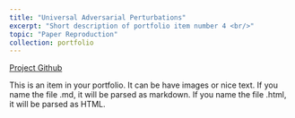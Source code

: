```yaml
---
title: "Universal Adversarial Perturbations"
excerpt: "Short description of portfolio item number 4 <br/>"
topic: "Paper Reproduction"
collection: portfolio
---
```


[Project Github](https://github.com/NetoPedro/Universal-Adversarial-Perturbations-Pytorch)

This is an item in your portfolio. It can be have images or nice text. If you name the file .md, it will be parsed as markdown. If you name the file .html, it will be parsed as HTML. 
